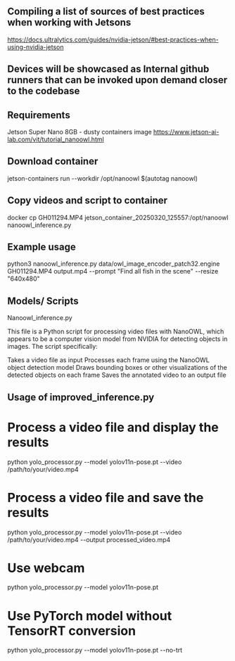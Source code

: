 ## Compiling a list of sources of best practices when working with Jetsons
https://docs.ultralytics.com/guides/nvidia-jetson/#best-practices-when-using-nvidia-jetson

## Devices will be showcased as Internal github runners that can be invoked upon demand closer to the codebase


## Requirements
Jetson Super Nano 8GB - dusty containers image https://www.jetson-ai-lab.com/vit/tutorial_nanoowl.html

## Download container
jetson-containers run --workdir /opt/nanoowl $(autotag nanoowl)

## Copy videos and script  to container
docker cp GH011294.MP4  jetson_container_20250320_125557:/opt/nanoowl
nanoowl_inference.py


## Example usage
python3 nanoowl_inference.py data/owl_image_encoder_patch32.engine GH011294.MP4  output.mp4  --prompt "Find all fish in the scene" --resize "640x480"


## Models/ Scripts

Nanoowl_inference.py

This file is a Python script for processing video files with NanoOWL, which appears to be a computer vision model from NVIDIA for detecting objects in images.
The script specifically:

Takes a video file as input
Processes each frame using the NanoOWL object detection model
Draws bounding boxes or other visualizations of the detected objects on each frame
Saves the annotated video to an output file


## Usage of improved_inference.py

# Process a video file and display the results
python yolo_processor.py --model yolov11n-pose.pt --video /path/to/your/video.mp4

# Process a video file and save the results
python yolo_processor.py --model yolov11n-pose.pt --video /path/to/your/video.mp4 --output processed_video.mp4

# Use webcam
python yolo_processor.py --model yolov11n-pose.pt

# Use PyTorch model without TensorRT conversion
python yolo_processor.py --model yolov11n-pose.pt --no-trt

